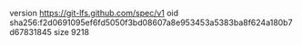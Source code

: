 version https://git-lfs.github.com/spec/v1
oid sha256:f2d0691095ef6fd5050f3bd08607a8e953453a5383ba8f624a180b7d67831845
size 9218
